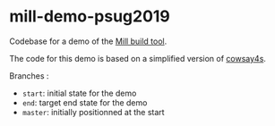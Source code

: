 # mill-demo-psug2019

Codebase for a demo of the [Mill build tool](http://www.lihaoyi.com/mill/).

The code for this demo is based on a simplified version of
[cowsay4s](https://github.com/guilgaly/cowsay4s).

Branches :
- `start`: initial state for the demo
- `end`: target end state for the demo
- `master`: initially positionned at the start
